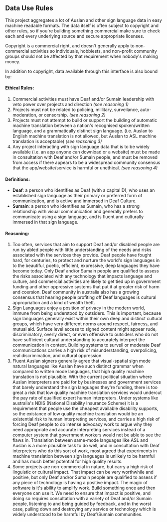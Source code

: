 ## Data Use Rules ##

This project aggregates a lot of Auslan and other sign language data in easy machine readable formats.
The data itself is often subject to copyright and other rules, so if you're building something commercial
make sure to check each and every underlying source and secure appropriate licenses.

Copyright is a commercial right, and doesn't generally apply to non-commercial activities so individuals,
hobbiests, and non-profit community groups should not be affected by that requirement when nobody's making money.

In addition to copyright, data available through this interface is also bound by:

#### Ethical Rules:

 1. Commercial activities must have Deaf and/or Sumain leadership with veto power over projects and direction
    *(see reasoning 1)*
 2. Projects must not be related to policing, millitary, surveilance, auto-moderation, or censorship. *(see reasoning 2)*
 3. Projects must not attempt to build or support the building of automatic machine translation between a nation's
    recognised spoken/written language, and a grammatically distinct sign language. (i.e. Auslan to English
    machine translation is not allowed, but Auslan to ASL machine translation is acceptable) *(see reasoning 3)*
 4. Any project interacting with sign language data that is to be widely available (i.e. an app anyone can download
    or a website) must be made in consultation with Deaf and/or Sumain people, and must be removed from access
    if there appears to be a widespread community consensus that the app/website/service is harmful or unethical.
    *(see reasoning 4)*

#### Definitions:

- **Deaf**: a person who identifies as Deaf (with a capital D), who uses an established sign language as
  their primary or preferred form of communication, and is active and immersed in Deaf Culture.
- **Sumain**: a person who identifies as Sumain, who has a strong relationship with visual communication
  and generally prefers to communicate using a sign language, and is fluent and culturally immersed
  in that sign language.

#### Reasoning:
 1. Too often, services that aim to support Deaf and/or disabled people are run by abled people with little understanding
    of the needs and risks associated with the services they provide. Deaf people have fought hard, for centuries, to
    protect and nurture the world's sign languages in to the beautiful, poetic, efficient, expressive, deep languages
    they have become today. Only Deaf and/or Sumain people are qualified to assess the risks associated with any technology
    that impacts language and culture, and commercial activities are likely to get tied up in government funding and other
    oppressive systems that put it at greater risk of harm and coersion. Deaf community in australia also has a growing
    consensus that hearing people profiting off Deaf languages is cultural appropriation and a kind of wealth theft.
 2. Sign Languages enjoy a position of privacy in the modern world, immune from being understood by outsiders. This is
    important, because sign languages generally exist within their own deep and distinct cultural groups, which have
    very different norms around respect, fairness, and mutual aid. Surface level access to signed content might appear
    rude, discriminatory, overly direct, or even offensive to outsiders who do not have sufficient cultural understanding
    to accurately interpret the communication in context. Building systems to surveil or moderate Deaf communications
    carries a high risk of misunderstanding, overpolicing, real discrimination, and cultural oppression.
 3. Fluent Auslan signers generally agree that visual-spatial sign mode natural languages like Auslan have such
    distinct grammar when compared to written mode languages, that high quality machine translation is not plausible.
    With the current political situation where Auslan interpreters are paid for by businesses and government services
    that barely understand the sign languages they're funding, there is too great a risk that low quality machine
    translation services would undercut the pay rate of qualified expert human interpreters. Under systems like
    australia's NDIS (National Disability Insurance Scheme) it is a requirement that people use the cheapest available
    disability supports, so the existance of low quality machine translation would be an existential risk to human
    interpreting services, and carries a high risk of forcing Deaf people to do intense advocacy work to argue why they
    need appropriate and accurate interpreting services instead of a computer system that government workers would not
    be able to see the flaws in. Translation between same-mode languages like ASL and Auslan is a more plausible task
    to do well, and in consultation with Deaf interpreters who do this sort of work, most agreed that experiments in
    machine translation between sign languages is unlikely to be harmful and has much better potential for high quality
    results.
 4. Some projects are non-commercial in nature, but carry a high risk of linguistic or cultural impact. That impact
    can be very worthwhile and positive, but only Deaf and/or Sumain people are qualified to assess if any piece of
    technology is having a positive impact. The magic of software is it's ability to amplify work. Build something once
    and then everyone can use it. We need to ensure that impact is positive, and doing so requires consultation with a
    variety of Deaf and/or Sumain people, listening to and being guided by feedback, and in the worst case, pulling down
    and destroying any service or technology which is widely understood to be harmful by Deaf/Sumain communities.
